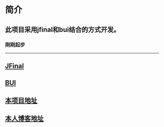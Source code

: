 # 简介
## 此项目采用jfinal和bui结合的方式开发。
### 刚刚起步

---
[JFinal](http://www.jfinal.com)
---
[BUI](http://www.builive.com)
---
[本项目地址](https://github.com/SeanDragon/jfinal-demo)
---
[本人博客地址](https://seandragon.github.io)
---
